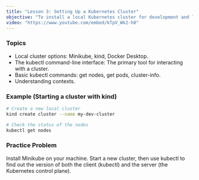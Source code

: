 ```yaml
---
title: "Lesson 3: Setting Up a Kubernetes Cluster"
objective: "To install a local Kubernetes cluster for development and learn to interact with it using kubectl."
video: "https://www.youtube.com/embed/kTpV_Wk2-h0"
---
```


### Topics

- Local cluster options: Minikube, kind, Docker Desktop.
- The kubectl command-line interface: The primary tool for interacting with a cluster.
- Basic kubectl commands: get nodes, get pods, cluster-info.
- Understanding contexts.

### Example (Starting a cluster with kind)

```bash
# Create a new local cluster
kind create cluster --name my-dev-cluster

# Check the status of the nodes
kubectl get nodes
```

### Practice Problem

Install Minikube on your machine. Start a new cluster, then use kubectl to find out the version of both the client (kubectl) and the server (the Kubernetes control plane).
